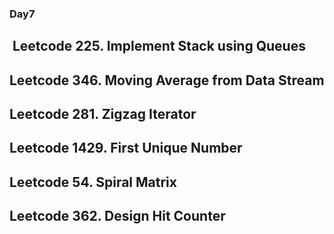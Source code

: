 ### Day7

##  Leetcode 225. Implement Stack using Queues

## Leetcode 346. Moving Average from Data Stream
## Leetcode 281. Zigzag Iterator
## Leetcode 1429. First Unique Number
## Leetcode 54. Spiral Matrix
## Leetcode 362. Design Hit Counter

